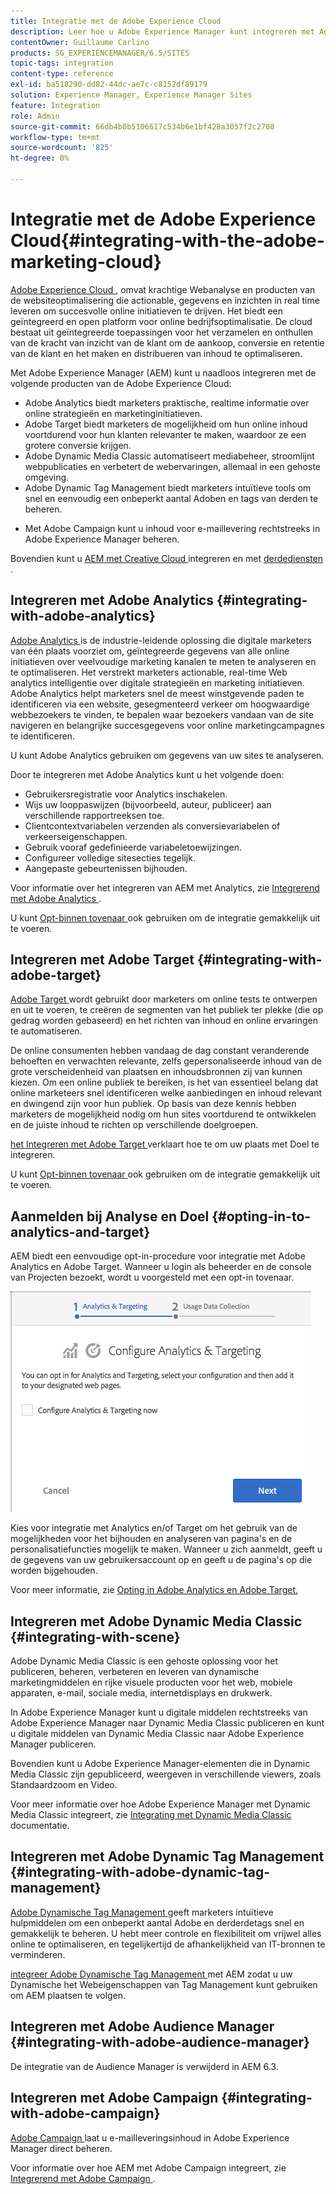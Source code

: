 ```yaml
---
title: Integratie met de Adobe Experience Cloud
description: Leer hoe u Adobe Experience Manager kunt integreren met Adobe Experience Cloud.
contentOwner: Guillaume Carlino
products: SG_EXPERIENCEMANAGER/6.5/SITES
topic-tags: integration
content-type: reference
exl-id: ba518290-dd82-44dc-ae7c-c8152df89179
solution: Experience Manager, Experience Manager Sites
feature: Integration
role: Admin
source-git-commit: 66db4b0b5106617c534b6e1bf428a3057f2c2708
workflow-type: tm+mt
source-wordcount: '825'
ht-degree: 0%

---
```


# Integratie met de Adobe Experience Cloud{#integrating-with-the-adobe-marketing-cloud}

[ Adobe Experience Cloud ](https://business.adobe.com/products/marketing-cloud/main.html), omvat krachtige Webanalyse en producten van de websiteoptimalisering die actionable, gegevens en inzichten in real time leveren om succesvolle online initiatieven te drijven. Het biedt een geïntegreerd en open platform voor online bedrijfsoptimalisatie. De cloud bestaat uit geïntegreerde toepassingen voor het verzamelen en onthullen van de kracht van inzicht van de klant om de aankoop, conversie en retentie van de klant en het maken en distribueren van inhoud te optimaliseren.

Met Adobe Experience Manager (AEM) kunt u naadloos integreren met de volgende producten van de Adobe Experience Cloud:

* Adobe Analytics biedt marketers praktische, realtime informatie over online strategieën en marketinginitiatieven.
* Adobe Target biedt marketers de mogelijkheid om hun online inhoud voortdurend voor hun klanten relevanter te maken, waardoor ze een grotere conversie krijgen.
* Adobe Dynamic Media Classic automatiseert mediabeheer, stroomlijnt webpublicaties en verbetert de webervaringen, allemaal in een gehoste omgeving.
* Adobe Dynamic Tag Management biedt marketers intuïtieve tools om snel en eenvoudig een onbeperkt aantal Adoben en tags van derden te beheren.
<!-- Search&Promote is end of life as of September 1, 2022 * Adobe Search&Promote gives marketers the ability to control and optimize the search results on their sites. -->
* Met Adobe Campaign kunt u inhoud voor e-maillevering rechtstreeks in Adobe Experience Manager beheren.

Bovendien kunt u [ AEM met Creative Cloud ](/help/assets/aem-cc-integration-best-practices.md) integreren en met [ derdediensten ](/help/sites-administering/third-party-services.md).

## Integreren met Adobe Analytics {#integrating-with-adobe-analytics}

[ Adobe Analytics ](https://business.adobe.com/products/analytics/adobe-analytics.html) is de industrie-leidende oplossing die digitale marketers van één plaats voorziet om, geïntegreerde gegevens van alle online initiatieven over veelvoudige marketing kanalen te meten te analyseren en te optimaliseren. Het verstrekt marketers actionable, real-time Web analytics intelligentie over digitale strategieën en marketing initiatieven. Adobe Analytics helpt marketers snel de meest winstgevende paden te identificeren via een website, gesegmenteerd verkeer om hoogwaardige webbezoekers te vinden, te bepalen waar bezoekers vandaan van de site navigeren en belangrijke succesgegevens voor online marketingcampagnes te identificeren.

U kunt Adobe Analytics gebruiken om gegevens van uw sites te analyseren.

Door te integreren met Adobe Analytics kunt u het volgende doen:

* Gebruikersregistratie voor Analytics inschakelen.
* Wijs uw looppaswijzen (bijvoorbeeld, auteur, publiceer) aan verschillende rapportreeksen toe.
* Clientcontextvariabelen verzenden als conversievariabelen of verkeerseigenschappen.
* Gebruik vooraf gedefinieerde variabeletoewijzingen.
* Configureer volledige sitesecties tegelijk.
* Aangepaste gebeurtenissen bijhouden.

Voor informatie over het integreren van AEM met Analytics, zie [ Integrerend met Adobe Analytics ](/help/sites-administering/adobeanalytics.md).

U kunt [ Opt-binnen tovenaar ](/help/sites-administering/opt-in.md) ook gebruiken om de integratie gemakkelijk uit te voeren.

## Integreren met Adobe Target {#integrating-with-adobe-target}

[ Adobe Target ](https://business.adobe.com/products/target/adobe-target.html) wordt gebruikt door marketers om online tests te ontwerpen en uit te voeren, te creëren de segmenten van het publiek ter plekke (die op gedrag worden gebaseerd) en het richten van inhoud en online ervaringen te automatiseren.

De online consumenten hebben vandaag de dag constant veranderende behoeften en verwachten relevante, zelfs gepersonaliseerde inhoud van de grote verscheidenheid van plaatsen en inhoudsbronnen zij van kunnen kiezen. Om een online publiek te bereiken, is het van essentieel belang dat online marketeers snel identificeren welke aanbiedingen en inhoud relevant en dwingend zijn voor hun publiek. Op basis van deze kennis hebben marketers de mogelijkheid nodig om hun sites voortdurend te ontwikkelen en de juiste inhoud te richten op verschillende doelgroepen.

[ het Integreren met Adobe Target ](/help/sites-administering/target.md) verklaart hoe te om uw plaats met Doel te integreren.

U kunt [ Opt-binnen tovenaar ](/help/sites-administering/opt-in.md) ook gebruiken om de integratie gemakkelijk uit te voeren.

## Aanmelden bij Analyse en Doel {#opting-in-to-analytics-and-target}

AEM biedt een eenvoudige opt-in-procedure voor integratie met Adobe Analytics en Adobe Target. Wanneer u login als beheerder en de console van Projecten bezoekt, wordt u voorgesteld met een opt-in tovenaar.

![ chlimage_1-107 ](assets/chlimage_1-107a.png)

Kies voor integratie met Analytics en/of Target om het gebruik van de mogelijkheden voor het bijhouden en analyseren van pagina&#39;s en de personalisatiefuncties mogelijk te maken. Wanneer u zich aanmeldt, geeft u de gegevens van uw gebruikersaccount op en geeft u de pagina&#39;s op die worden bijgehouden.

Voor meer informatie, zie [ Opting in Adobe Analytics en Adobe Target.](/help/sites-administering/opt-in.md)

## Integreren met Adobe Dynamic Media Classic {#integrating-with-scene}

Adobe Dynamic Media Classic is een gehoste oplossing voor het publiceren, beheren, verbeteren en leveren van dynamische marketingmiddelen en rijke visuele producten voor het web, mobiele apparaten, e-mail, sociale media, internetdisplays en drukwerk.

In Adobe Experience Manager kunt u digitale middelen rechtstreeks van Adobe Experience Manager naar Dynamic Media Classic publiceren en kunt u digitale middelen van Dynamic Media Classic naar Adobe Experience Manager publiceren.

Bovendien kunt u Adobe Experience Manager-elementen die in Dynamic Media Classic zijn gepubliceerd, weergeven in verschillende viewers, zoals Standaardzoom en Video.

Voor meer informatie over hoe Adobe Experience Manager met Dynamic Media Classic integreert, zie [ Integrating met Dynamic Media Classic ](/help/sites-administering/scene7.md) documentatie.

## Integreren met Adobe Dynamic Tag Management {#integrating-with-adobe-dynamic-tag-management}

[ Adobe Dynamische Tag Management ](https://business.adobe.com/products/experience-platform/adobe-experience-platform.html) geeft marketers intuïtieve hulpmiddelen om een onbeperkt aantal Adobe en derderdetags snel en gemakkelijk te beheren. U hebt meer controle en flexibiliteit om vrijwel alles online te optimaliseren, en tegelijkertijd de afhankelijkheid van IT-bronnen te verminderen.

[ integreer Adobe Dynamische Tag Management ](/help/sites-administering/dtm.md) met AEM zodat u uw Dynamische het Webeigenschappen van Tag Management kunt gebruiken om AEM plaatsen te volgen.

## Integreren met Adobe Audience Manager {#integrating-with-adobe-audience-manager}

De integratie van de Audience Manager is verwijderd in AEM 6.3.

<!-- Search&Promote is end of life as of September 1, 2022 ## Integrating with Search&Promote {#integrating-with-search-promote} -->

<!-- Search&Promote is end of life as of September 1, 2022 Adobe Search&Promote enables marketers to optimizehow visitors browse, find, compare, and select relevant products and content on web and mobile sites. Businesses can easily promote priority items based on business objectives and visitor intent, and automate merchandising and promotions activity via KPI-based triggers or metrics. -->

<!-- Search&Promote is end of life as of September 1, 2022 Adobe Search&Promote is a reliable and scalable hosted site search application, capable of scaling to millions of pages or products, for heavily visited online businesses ranging from retail to news sites. It offers unprecedented levels of marketer control and metrics-based relevance. -->

<!-- Search&Promote is end of life as of September 1, 2022 For information about integrating AEM and Search&Promote, see [Integrating with Adobe Search&Promote](/help/sites-administering/search-and-promote.md). -->

## Integreren met Adobe Campaign {#integrating-with-adobe-campaign}

[ Adobe Campaign ](https://business.adobe.com/products/campaign/adobe-campaign.html) laat u e-mailleveringsinhoud in Adobe Experience Manager direct beheren.

Voor informatie over hoe AEM met Adobe Campaign integreert, zie [ Integrerend met Adobe Campaign ](/help/sites-administering/campaignstandard.md).
